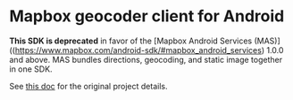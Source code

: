 # Mapbox geocoder client for Android

**This SDK is deprecated** in favor of the [Mapbox Android Services (MAS)]((https://www.mapbox.com/android-sdk/#mapbox_android_services) 1.0.0 and above. MAS bundles directions, geocoding, and static image together in one SDK.

See [this doc](README-old.md) for the original project details.
